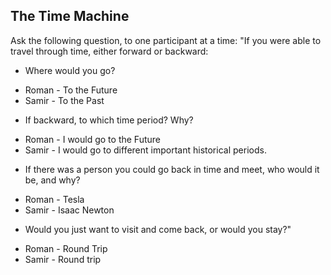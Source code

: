 ## **The Time Machine**

Ask the following question, to one participant at a time: "If you were able to travel through time, either forward or backward:

- Where would you go?
* Roman - To the Future
* Samir - To the Past
- If backward, to which time period? Why?
* Roman - I would go to the Future
* Samir - I would go to different important historical periods. 
- If there was a person you could go back in time and meet, who would it be, and why?
* Roman - Tesla
* Samir - Isaac Newton
- Would you just want to visit and come back, or would you stay?"
* Roman - Round Trip
* Samir - Round trip 
